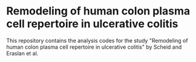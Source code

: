 # Remodeling of human colon plasma cell repertoire in ulcerative colitis
 
This repository contains the analysis codes for the study  "Remodeling of human colon plasma cell repertoire in ulcerative colitis" by Scheid and Eraslan et al.
